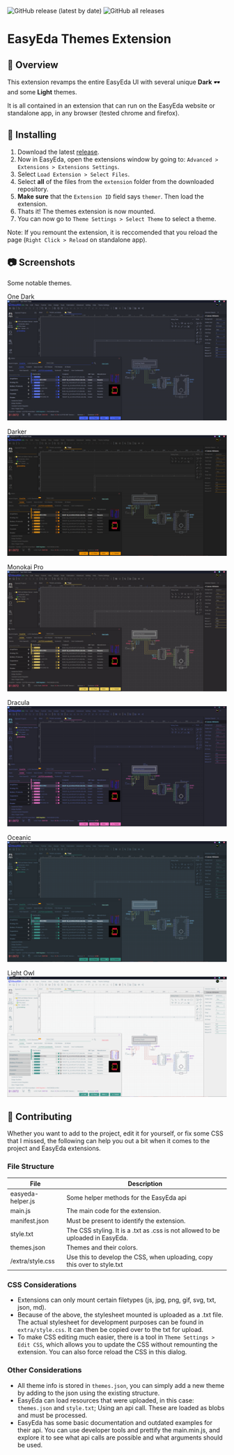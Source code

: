 ![GitHub release (latest by date)](https://img.shields.io/github/v/release/FiercestT/EasyEdaThemes?style=for-the-badge) ![GitHub all releases](https://img.shields.io/github/downloads/FiercestT/EasyEdaThemes/total?style=for-the-badge)

# EasyEda Themes Extension

## 📖 Overview

This extension revamps the entire EasyEda UI with several unique **Dark** 🕶️ and some **Light** themes.

It is all contained in an extension that can run on the EasyEda website or standalone app, in any browser (tested chrome and firefox).

## 💾 Installing 

1) Download the latest [release](https://github.com/FiercestT/EasyEdaThemes/releases/).
2) Now in EasyEda, open the extensions window by going to: `Advanced > Extensions > Extensions Settings`.
3) Select `Load Extension > Select Files`.
4) Select **all** of the files from the `extension` folder from the downloaded repository.
5) **Make sure** that the `Extension ID` field says `themer`. Then load the extension.
6) Thats it! The themes extension is now mounted.
7) You can now go to `Theme Settings > Select Theme` to select a theme.

Note: If you remount the extension, it is reccomended that you reload the page (`Right Click > Reload` on standalone app).

## 📷 Screenshots

Some notable themes.

One Dark
![](./img/OneDark.png)

Darker
![](./img/Darker.png)

Monokai Pro
![](./img/Monokai_Pro.png)

Dracula
![](./img/Dracula.png)

Oceanic
![](./img/Oceanic.png)

Light Owl
![](./img/Light_Owl.png)

## 🔨 Contributing

Whether you want to add to the project, edit it for yourself, or fix some CSS that I missed, the following can help you out a bit when it comes to the project and EasyEda extensions.

### File Structure

| File               | Description                                                                     |
|--------------------|---------------------------------------------------------------------------------|
| easyeda-helper.js  | Some helper methods for the EasyEda api                                         |
| main.js            | The main code for the extension.                                                |
| manifest.json      | Must be present to identify the extension.                                      |
| style.txt          | The CSS styling. It is a .txt as .css is not allowed to be uploaded in EasyEda. |
| themes.json        | Themes and their colors.                                                        |
| /extra/style.css   | Use this to develop the CSS, when uploading, copy this over to style.txt        |

### CSS Considerations

- Extensions can only mount certain filetypes (js, jpg, png, gif, svg, txt, json, md). 
- Because of the above, the stylesheet mounted is uploaded as a .txt file. The actual stylesheet for development purposes can be found in `extra/style.css`. It can then be copied over to the txt for upload.
- To make CSS editing much easier, there is a tool in `Theme Settings > Edit CSS`, which allows you to update the CSS without remounting the extension. You can also force reload the CSS in this dialog.

### Other Considerations

- All theme info is stored in `themes.json`, you can simply add a new theme by adding to the json using the existing structure.
- EasyEda can load resources that were uploaded, in this case: `themes.json` and `style.txt`; Using an api call. These are loaded as blobs and must be processed.
- EasyEda has some basic documentation and outdated examples for their api. You can use developer tools and prettify the main.min.js, and explore it to see what api calls are possible and what arguments should be used.
